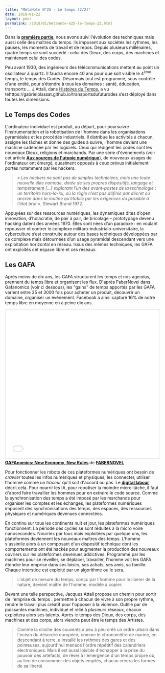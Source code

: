 ```yaml
---
title: "MétaNote N°25 - Le temps (2/2)"
date: 2018-01-22
layout: post
permalink: /2018/01/metanote-n25-le-temps-22.html
---
```


Dans la <a href="https://gabrielplassat.github.io/transportsdufutur/2018/01/metanote-n25-le-temps-12.html" target="_blank" rel="noopener"><strong>première partie</strong></a>, nous avons suivi l'évolution des techniques mais aussi celle des maîtres du temps. Ils imposent aux sociétés les rythmes, les pauses, les moments de travail et de repos. Depuis plusieurs millénaires, quatre temps se sont succédé : celui des Dieux, des corps, des machines et maintenant celui des codes.



Peu avant 1930, des ingénieurs des télécommunications mettent au point un oscillateur à quartz. Il faudra encore 40 ans pour que soit visible le 4<sup>ème</sup> temps, le temps des Codes. Désormais tout est programmé, sous contrôle d’une entité, pour s’étendre à tous les domaines : santé, éducation, transports … J.Attali, dans <a href="http://www.attali.com/livre/histoires-du-temps/" target="_blank" rel="noopener">Histoires du Temps</a>, a vu tehttps://gabrielplassat.github.io/transportsdufuturodes s’est déployé dans toutes les dimensions.

<h2>Le Temps des Codes</h2>

L'ordinateur individuel est produit, au départ, pour poursuivre l'instrumentation et la robotisation de l'homme dans les organisations pyramidales et les procédés industriels. Il distribue les activités à chacun, assigne les tâches et donne des guides à suivre, l'homme devient une machine cadencée par les logiciels. Ceux qui rédigent les codes sont les nouveaux Dieux, religions et marchands. Par une série d'évènements (voir cet article <a href="http://transportsdufutur.ademe.fr/2016/07/sources-lutopie-numerique.html" target="_blank" rel="noopener"><strong>Aux sources de l'utopie numérique</strong></a>), de nouveaux usages de l'ordinateur ont émergé, quasiment opposés à ceux prévus initialement portés notamment par les hackers.<!--more-->

<blockquote>« <em>Les hackers ne sont pas de simples techniciens, mais une toute nouvelle élite nomade, dotée de ses propres dispositifs, langage et tempérament […] explorant l’un des avant-postes de la technologie : un territoire hors-la-loi, où la règle n’est pas définie par décret ou ancrée dans la routine qu’établie par les exigences du possible à l’état brut</em> », Stewart Brand 1972.</blockquote>

Appuyées sur des ressources numériques, les dynamiques dites d’open innovation, d’holacratie, de pair à pair, de bricolage – prototypage devenu hacking datent des années 1970. Elles sont nées d’un paradoxe : en voulant repousser et contrer le complexe militaro-industrialo-universitaire, la cyberculture s’est construite autour des bases techniques développées par ce complexe mais détournées d’un usage pyramidal descendant vers une exploitation horizontal en réseau. Issus des mêmes techniques, les GAFA ont exploités cet espace libre et ces réseaux.

<h2>Les GAFA</h2>

Après moins de dix ans, les GAFA structurent les temps et nos agendas, prennent du temps libre et organisent les flux. D'après FaberNovel dans Gafanomics (voir ci dessous), les "gains" de temps apportés par les GAFA varient entre 25 et 3000 fois pour acheter un produit, découvrir un domaine, organiser un évènement. Facebook a ainsi capturé 16% de notre temps libre en moyenne en à peine dix ans.



<iframe style="border: 1px solid #CCC; border-width: 1px; margin-bottom: 5px; max-width: 100%;" src="//www.slideshare.net/slideshow/embed_code/key/LafHENcJrT3SXq" width="595" height="485" frameborder="0" marginwidth="0" marginheight="0" scrolling="no" allowfullscreen="allowfullscreen"> </iframe>

<div style="margin-bottom: 5px;"><strong> <a title="GAFAnomics: New Economy, New Rules" href="//www.slideshare.net/faberNovel/gafanomics" target="_blank" rel="noopener">GAFAnomics: New Economy, New Rules</a> </strong> de <strong><a href="https://www.slideshare.net/faberNovel" target="_blank" rel="noopener">FABERNOVEL</a></strong></div>

Pour fonctionner les robots de ces plateformes numériques ont besoin de <em>crawler</em> toutes les infos numériques et physiques, les connecter, utiliser l'homme comme un <em>traceur</em> qu'il soit d'accord ou pas. Le <a href="https://www.amazon.fr/dp/2869382294/ref=cm_sw_r_tw_dp_eE9bwb1E1NSJS" target="_blank" rel="noopener"><strong>digital labour</strong></a> décrit cela. Pour nourrir les IA, pour robotiser la moindre micro-tâche, il faut d'abord faire travailler les hommes pour en extraire le code source. Comme la synchronisation des temps a été imposé par les marchands pour organiser les comptes et les échanges, les plateformes numériques imposent des synchronisations des temps, des espaces, des ressources physiques et numériques devenues connectées.



En continu sur tous les continents nuit et jour, les plateformes numériques fonctionnent. La période des cycles se sont réduites à la micro voire nanosecondes. Nourries par tous mais exploitées par quelque uns, les plateformes deviennent les nouveaux maîtres des temps. L'homme s'assimile alors à un composant d'un dispositif technique dont les comportements ont été hackés pour augmenter la production des nouveaux ouvriers sur les plateformes devenues addictives. Programmé par les machines pour se réveiller, se déplacer, travailler, l'homme voit les GAFA étendre leur emprise dans ses loisirs, ses achats, ses amis, sa famille. Chaque interstice est exploité par un algorithme ou le sera.

<blockquote>L'objet de mesure du temps, conçu par l'homme pour le libérer de la nature, devient maître de l'homme, modèle à copier.</blockquote>

Devant une telle perspective, Jacques Attali propose un chemin pour sortir de l'emprise du temps : permettre à chacun de vivre à son propre rythme, rendre le travail plus créatif pour l'opposer à la violence. Outillé par de puissantes machines, individué et relié à plusieurs réseaux, chacun exploitera alors ses talents. Après le temps des Dieux, des corps, des machines et des corps, alors viendra peut être le temps des Artistes.

<blockquote>Comme la cloche des couvents a peu à peu créé un ordre urbain dans l'océan du désordre européen; comme le chronomètre de marine, en descendant à terre, a installé les rythmes des gares et des pointeuses, aujourd'hui menace l'ordre répétitif des calendriers électroniques. Mais il est aussi loisible d'échapper à la prise du pouvoir des artefacts, de rêver à l'émergence d'un temps propre où, au lieu de consommer des objets empilés, chacun créera les formes de sa liberté.</blockquote>

 

<div class="yj6qo"></div>

<div class="adL"></div>